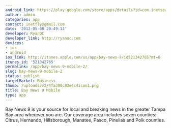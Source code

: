 ```yaml
---
android_link: https://play.google.com/store/apps/details?id=com.inetspace.baynews9
author: admin
categories: app
contact: inetfly@gmail.com
date: '2012-05-08 20:49:13'
developer: RyanOC
developer_link: http://ryanoc.com
devices: 
- ios
- android
ios_link: http://itunes.apple.com/us/app/bay-news-9/id521342765?mt=8
itunes_id: '521342765'
permalink: /app/bay-news-9-mobile-2/
slug: bay-news-9-mobile-2
status: publish
targetMarket: Business
thumb: /uploads/v2/4fa300c92e4c4icon1.png
title: Bay News 9 Mobile
type: app
---
```


Bay News 9 is your source for local and breaking news in the greater Tampa Bay area wherever you are. Our coverage area includes seven counties: Citrus, Hernando, Hillsborough, Manatee, Pasco, Pinellas and Polk counties.